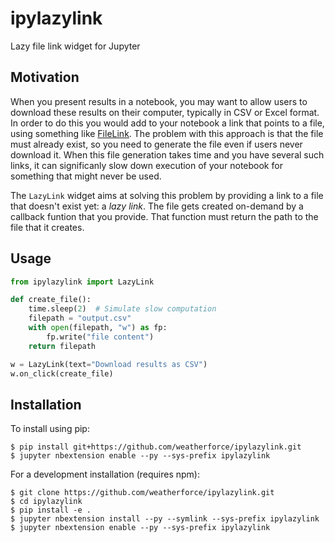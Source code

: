 ipylazylink
===============================

Lazy file link widget for Jupyter

Motivation
----------

When you present results in a notebook, you may want to allow users to download
these results on their computer, typically in CSV or Excel format. In order to
do this you would add to your notebook a link that points to a file, using
something like
[FileLink](https://ipython.org/ipython-doc/3/api/generated/IPython.display.html#IPython.display.FileLink).
The problem with this approach is that the file must already exist, so you need to
generate the file even if users never download it. When this file generation takes time and you have several such links, it can significanly slow down execution
of your notebook for something that might never be used.

The `LazyLink` widget aims at solving this problem by providing a link to a
file that doesn't exist yet: a *lazy link*. The file gets created on-demand by a callback
funtion that you provide. That function must return the path to the file that
it creates.

Usage
-----

```python
from ipylazylink import LazyLink

def create_file():
    time.sleep(2)  # Simulate slow computation
    filepath = "output.csv"
    with open(filepath, "w") as fp:
        fp.write("file content")
    return filepath

w = LazyLink(text="Download results as CSV")
w.on_click(create_file)
```


Installation
------------

To install using pip:

    $ pip install git+https://github.com/weatherforce/ipylazylink.git
    $ jupyter nbextension enable --py --sys-prefix ipylazylink


For a development installation (requires npm):

    $ git clone https://github.com/weatherforce/ipylazylink.git
    $ cd ipylazylink
    $ pip install -e .
    $ jupyter nbextension install --py --symlink --sys-prefix ipylazylink
    $ jupyter nbextension enable --py --sys-prefix ipylazylink
